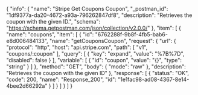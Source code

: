 {
  "info": {
    "name": "Stripe Get Coupons Coupon",
    "_postman_id": "1df9377a-da20-4672-a93a-796262847df8",
    "description": "Retrieves the coupon with the given ID.",
    "schema": "https://schema.getpostman.com/json/collection/v2.0.0/"
  },
  "item": [
    {
      "name": "coupons",
      "item": [
        {
          "id": "6762288f-9b8f-4fb5-bab6-e8d006484133",
          "name": "getCouponsCoupon",
          "request": {
            "url": {
              "protocol": "http",
              "host": "api.stripe.com",
              "path": [
                "v1",
                "coupons/:coupon"
              ],
              "query": [
                {
                  "key": "expand",
                  "value": "%7B%7D",
                  "disabled": false
                }
              ],
              "variable": [
                {
                  "id": "coupon",
                  "value": "{}",
                  "type": "string"
                }
              ]
            },
            "method": "GET",
            "body": {
              "mode": "raw"
            },
            "description": "Retrieves the coupon with the given ID"
          },
          "response": [
            {
              "status": "OK",
              "code": 200,
              "name": "Response_200",
              "id": "1e1fac98-ad08-4367-8e14-4bee2d66292a"
            }
          ]
        }
      ]
    }
  ]
}